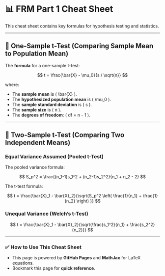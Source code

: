 # 📊 FRM Part 1 Cheat Sheet

This cheat sheet contains key formulas for hypothesis testing and statistics.

---

## 📌 One-Sample t-Test (Comparing Sample Mean to Population Mean)

The **formula** for a one-sample t-test:

$$
t = \frac{\bar{X} - \mu_0}{s / \sqrt{n}}
$$

where:
- The **sample mean** is \( \bar{X} \).
- The **hypothesized population mean** is \( \mu_0 \).
- The **sample standard deviation** is \( s \).
- The **sample size** is \( n \).
- The **degrees of freedom**: \( df = n - 1 \).

---

## 📌 Two-Sample t-Test (Comparing Two Independent Means)

### **Equal Variance Assumed (Pooled t-Test)**
The pooled variance formula:

$$
S_p^2 = \frac{(n_1-1)s_1^2 + (n_2-1)s_2^2}{n_1 + n_2 - 2}
$$

The t-test formula:

$$
t = \frac{\bar{X}_1 - \bar{X}_2}{\sqrt{S_p^2 \left( \frac{1}{n_1} + \frac{1}{n_2} \right) }}
$$

### **Unequal Variance (Welch’s t-Test)**
$$
t = \frac{\bar{X}_1 - \bar{X}_2}{\sqrt{\frac{s_1^2}{n_1} + \frac{s_2^2}{n_2}}}
$$

---

### **✅ How to Use This Cheat Sheet**
- This page is powered by **GitHub Pages** and **MathJax** for LaTeX equations.
- Bookmark this page for **quick reference**.
